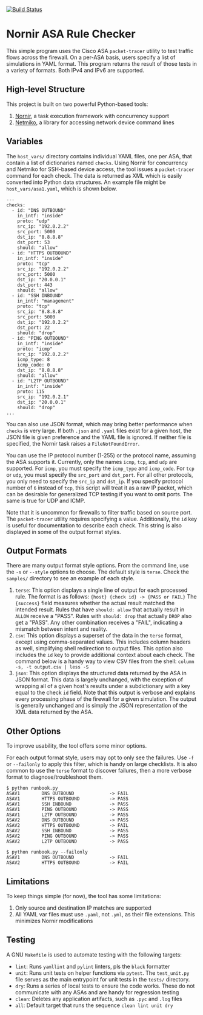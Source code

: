 [![Build Status](
https://travis-ci.org/nickrusso42518/narc.svg?branch=master)](
https://travis-ci.org/nickrusso42518/narc)

# Nornir ASA Rule Checker
This simple program uses the Cisco ASA `packet-tracer` utility to test traffic
flows across the firewall. On a per-ASA basis, users specify a list of
simulations in YAML format. This program returns the result of those tests
in a variety of formats. Both IPv4 and IPv6 are supported.

## High-level Structure
This project is built on two powerful Python-based tools:
  1. [Nornir](https://github.com/nornir-automation/nornir),
     a  task execution framework with concurrency support
  2. [Netmiko](https://github.com/ktbyers/netmiko),
     a library for accessing network device command lines

## Variables
The `host_vars/` directory contains individual YAML files, one per ASA, that
contain a list of dictionaries named `checks`. Using Nornir for concurrency
and Netmiko for SSH-based device access, the tool issues a `packet-tracer`
command for each check. The data is returned as XML which is easily converted
into Python data structures. An example file might be `host_vars/asa1.yaml`,
which is shown below.
```
---
checks:
  - id: "DNS OUTBOUND"
    in_intf: "inside"
    proto: "udp"
    src_ip: "192.0.2.2"
    src_port: 5000
    dst_ip: "8.8.8.8"
    dst_port: 53
    should: "allow"
  - id: "HTTPS OUTBOUND"
    in_intf: "inside"
    proto: "tcp"
    src_ip: "192.0.2.2"
    src_port: 5000
    dst_ip: "20.0.0.1"
    dst_port: 443
    should: "allow"
  - id: "SSH INBOUND"
    in_intf: "management"
    proto: "tcp"
    src_ip: "8.8.8.8"
    src_port: 5000
    dst_ip: "192.0.2.2"
    dst_port: 22
    should: "drop"
  - id: "PING OUTBOUND"
    in_intf: "inside"
    proto: "icmp"
    src_ip: "192.0.2.2"
    icmp_type: 8
    icmp_code: 0
    dst_ip: "8.8.8.8"
    should: "allow"
  - id: "L2TP OUTBOUND"
    in_intf: "inside"
    proto: 115
    src_ip: "192.0.2.1"
    dst_ip: "20.0.0.1"
    should: "drop"
...
```

You can also use JSON format, which may bring better performance when `checks`
is very large. If both `.json` and `.yaml` files exist for a given host, the
JSON file is given preference and the YAML file is ignored. If neither file
is specified, the Nornir task raises a `FileNotFoundError`.

You can use the IP protocol number (1-255) or the protocol name, assuming the
ASA supports it. Currently, only the names `icmp`, `tcp`, and `udp` are
supported. For `icmp`, you must specify the `icmp_type` and `icmp_code`.
For `tcp` or `udp`, you must specify the `src_port` and `dst_port`. For
all other protocols, you only need to specify the `src_ip` and `dst_ip`.
If you specify protocol number of `6` instead of `tcp`, this script will treat
it as a raw IP packet, which can be desirable for generalized TCP testing
if you want to omit ports. The same is true for UDP and ICMP.

Note that it is uncommon for firewalls to filter traffic based on source port.
The `packet-tracer` utility requires specifying a value. Additionally, the
`id` key is useful for documentation to describe each check. This string
is also displayed in some of the output format styles.

## Output Formats
There are many output format style options. From the command line, use the
`-s` or `--style` options to choose. The default style is `terse`. Check the
`samples/` directory to see an example of each style.
  1. `terse`: This option displays a single line of output for each processed
     rule. The format is as follows:
     `{host} {check id} -> {PASS or FAIL}`
     The `{success}` field measures whether the actual result matched the intended
     result. Rules that have `should: allow` that actually result in `ALLOW`
     receive a "PASS". Rules with `should: drop` that actually `DROP` also get a
     "PASS". Any other combination receives a "FAIL", indicating a mismatch
     between intent and reality.
  2. `csv`: This option displays a superset of the data in the `terse` format,
     except using comma-separated values. This includes column headers as well,
     simplifying shell redirection to output files. This option also includes
     the `id` key to provide additional context about each check. The command
     below is a handy way to view CSV files from the shell:
     `column -s, -t output.csv | less -S`
  3. `json`: This option displays the structured data returned by the ASA in
     JSON format. This data is largely unchanged, with the exception of
     wrapping all of a given host's results under a subdictionary with a
     key equal to the check `id` field. Note that this output
     is verbose and explains every processing phase of the firewall for
     a given simulation. The output is generally unchanged and is simply the
     JSON representation of the XML data returned by the ASA.

## Other Options
To improve usability, the tool offers some minor options.

For each output format style, users may opt to only see the failures. Use
`-f` or `--failonly` to apply this filter, which is handy on large
checklists. It is also common to use the `terse` format to discover
failures, then a more verbose format to diagnose/troubleshoot them.

```
$ python runbook.py
ASAV1        DNS OUTBOUND             -> FAIL
ASAV1        HTTPS OUTBOUND           -> PASS
ASAV1        SSH INBOUND              -> PASS
ASAV1        PING OUTBOUND            -> PASS
ASAV1        L2TP OUTBOUND            -> PASS
ASAV2        DNS OUTBOUND             -> PASS
ASAV2        HTTPS OUTBOUND           -> FAIL
ASAV2        SSH INBOUND              -> PASS
ASAV2        PING OUTBOUND            -> PASS
ASAV2        L2TP OUTBOUND            -> PASS

$ python runbook.py --failonly
ASAV1        DNS OUTBOUND             -> FAIL
ASAV2        HTTPS OUTBOUND           -> FAIL
```

## Limitations
To keep things simple (for now), the tool has some limitations:
  1. Only source and destination IP matches are supported
  2. All YAML var files must use `.yaml`, not `.yml`, as their
     file extensions. This minimizes Nornir modifications

## Testing
A GNU `Makefile` is used to automate testing with the following targets:
  * `lint`: Runs `yamllint` and `pylint` linters, pls the `black` formatter
  * `unit`: Runs unit tests on helper functions via `pytest`. The `test_unit.py`
     file serves as the main entrypoint for unit tests in the `tests/` directory.
  * `dry`: Runs a series of local tests to ensure the code works. These
    do not communicate with any ASAs and are handy for regression testing
  * `clean`: Deletes any application artifacts, such as `.pyc` and `.log` files
  * `all`: Default target that runs the sequence `clean lint unit dry`
